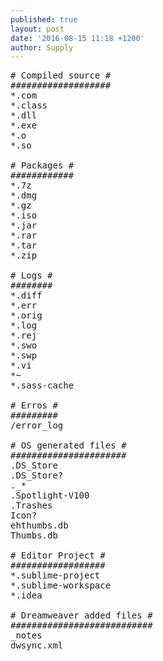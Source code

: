 ```yaml
---
published: true
layout: post
date: '2016-08-15 11:18 +1200'
author: Supply
---
```

<pre>
# Compiled source #
###################
*.com
*.class
*.dll
*.exe
*.o
*.so

# Packages #
############
*.7z
*.dmg
*.gz
*.iso
*.jar
*.rar
*.tar
*.zip

# Logs #
########
*.diff
*.err
*.orig
*.log
*.rej
*.swo
*.swp
*.vi
*~
*.sass-cache

# Erros #
#########
/error_log

# OS generated files #
######################
.DS_Store
.DS_Store?
._*
.Spotlight-V100
.Trashes
Icon?
ehthumbs.db
Thumbs.db

# Editor Project #
##################
*.sublime-project
*.sublime-workspace
*.idea

# Dreamweaver added files #
###########################
_notes
dwsync.xml
</pre>
